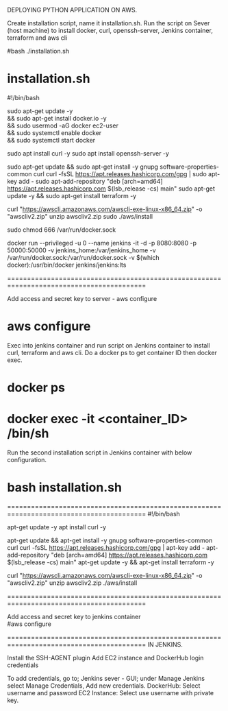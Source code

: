 DEPLOYING PYTHON APPLICATION ON AWS.

Create installation script, name it installation.sh.
Run the script on Sever (host machine) to install docker, curl, openssh-server, Jenkins container, terraform and aws cli

#bash ./installation.sh

 installation.sh
=========================================================================================
#!/bin/bash

sudo apt-get update -y \
&& sudo apt-get install docker.io -y \
&& sudo usermod -aG docker ec2-user \
&& sudo systemctl enable docker \
&& sudo systemctl start docker

sudo apt install curl -y
sudo apt install openssh-server -y

sudo apt-get update && sudo apt-get install -y gnupg software-properties-common curl
curl -fsSL https://apt.releases.hashicorp.com/gpg | sudo apt-key add -
sudo apt-add-repository "deb [arch=amd64] https://apt.releases.hashicorp.com $(lsb_release -cs) main"
sudo apt-get update -y && sudo apt-get install terraform -y

curl "https://awscli.amazonaws.com/awscli-exe-linux-x86_64.zip" -o "awscliv2.zip"
unzip awscliv2.zip
sudo ./aws/install

sudo chmod 666 /var/run/docker.sock

docker run --privileged -u 0 --name jenkins -it -d -p 8080:8080 -p 50000:50000 -v jenkins_home:/var/jenkins_home -v /var/run/docker.sock:/var/run/docker.sock -v $(which docker):/usr/bin/docker jenkins/jenkins:lts

=========================================================================================

Add access and secret key to server - aws configure
# aws configure

Exec into jenkins container and run script on Jenkins container to install curl, terraform and aws cli.
Do a docker ps to get container ID then docker exec.

# docker ps
# docker exec -it <container_ID> /bin/sh

Run the second installation script in Jenkins container with below configuration.

# bash installation.sh

=========================================================================================
#!/bin/bash

apt-get update -y 
apt install curl -y

apt-get update && apt-get install -y gnupg software-properties-common curl
curl -fsSL https://apt.releases.hashicorp.com/gpg | apt-key add -
apt-add-repository "deb [arch=amd64] https://apt.releases.hashicorp.com $(lsb_release -cs) main"
apt-get update -y && apt-get install terraform -y

curl "https://awscli.amazonaws.com/awscli-exe-linux-x86_64.zip" -o "awscliv2.zip"
unzip awscliv2.zip
./aws/install

=========================================================================================

Add access and secret key to jenkins container  
#aws configure

=========================================================================================
IN JENKINS.

Install the SSH-AGENT plugin 
Add EC2 instance and  DockerHub login credentials

To add credentials, go to;
Jenkins sever - GUI; under Manage Jenkins select Manage Credentials, Add new credentials.
DockerHub: Select username and password
EC2 Instance: Select use username with private key.


